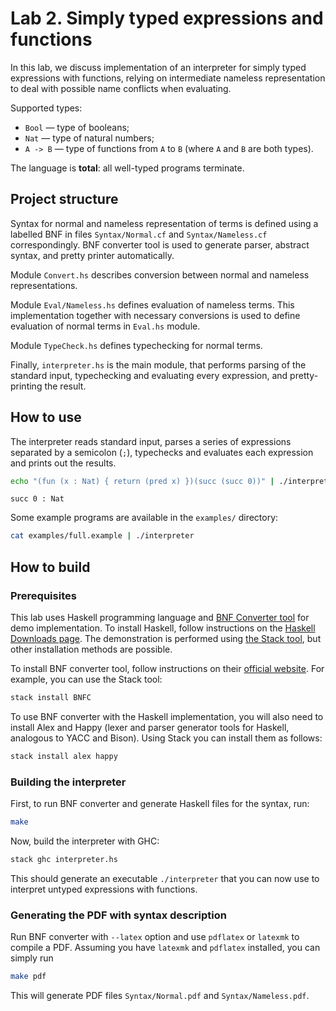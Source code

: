 # Lab 2. Simply typed expressions and functions

In this lab, we discuss implementation of an interpreter for simply typed expressions with functions, relying on intermediate nameless representation to deal with possible name conflicts when evaluating.

Supported types:
- `Bool` — type of booleans;
- `Nat` — type of natural numbers;
- `A -> B` — type of functions from `A` to `B` (where `A` and `B` are both types).

The language is **total**: all well-typed programs terminate.

## Project structure

Syntax for normal and nameless representation of terms is defined using a labelled BNF in files `Syntax/Normal.cf` and `Syntax/Nameless.cf` correspondingly. BNF converter tool is used to generate parser, abstract syntax, and pretty printer automatically.

Module `Convert.hs` describes conversion between normal and nameless representations.

Module `Eval/Nameless.hs` defines evaluation of nameless terms. This implementation together with necessary conversions is used to define evaluation of normal terms in `Eval.hs` module.

Module `TypeCheck.hs` defines typechecking for normal terms.

Finally, `interpreter.hs` is the main module, that performs parsing of the standard input, typechecking and evaluating every expression, and pretty-printing the result.

## How to use

The interpreter reads standard input, parses a series of expressions separated by a semicolon (`;`), typechecks and evaluates each expression and prints out the results.

```sh
echo "(fun (x : Nat) { return (pred x) })(succ (succ 0))" | ./interpreter
```
```
succ 0 : Nat
```

Some example programs are available in the `examples/` directory:

```sh
cat examples/full.example | ./interpreter
```

## How to build

### Prerequisites

This lab uses Haskell programming language and [BNF Converter tool](http://bnfc.digitalgrammars.com) for demo implementation.
To install Haskell, follow instructions on the [Haskell Downloads page](https://www.haskell.org/downloads/). The demonstration is performed using [the Stack tool](https://docs.haskellstack.org), but other installation methods are possible.

To install BNF converter tool, follow instructions on their [official website](http://bnfc.digitalgrammars.com). For example, you can use the Stack tool:

```sh
stack install BNFC
```

To use BNF converter with the Haskell implementation, you will also need to install Alex and Happy (lexer and parser generator tools for Haskell, analogous to YACC and Bison). Using Stack you can install them as follows:

```sh
stack install alex happy
```

### Building the interpreter

First, to run BNF converter and generate Haskell files for the syntax, run:

```sh
make
```

Now, build the interpreter with GHC:

```sh
stack ghc interpreter.hs
```

This should generate an executable `./interpreter` that you can now use to interpret untyped expressions with functions.

### Generating the PDF with syntax description

Run BNF converter with `--latex` option and use `pdflatex` or `latexmk` to compile a PDF.
Assuming you have `latexmk` and `pdflatex` installed, you can simply run

```sh
make pdf
```

This will generate PDF files `Syntax/Normal.pdf` and `Syntax/Nameless.pdf`.
